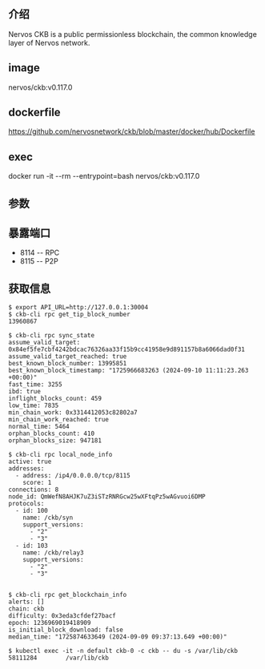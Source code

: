 ## 介绍
Nervos CKB is a public permissionless blockchain, the common knowledge layer of Nervos network.

## image

nervos/ckb:v0.117.0

## dockerfile

https://github.com/nervosnetwork/ckb/blob/master/docker/hub/Dockerfile


## exec

docker run -it --rm --entrypoint=bash nervos/ckb:v0.117.0

## 参数


## 暴露端口

* 8114 -- RPC
* 8115 -- P2P


## 获取信息

```
$ export API_URL=http://127.0.0.1:30004
$ ckb-cli rpc get_tip_block_number
13960867

$ ckb-cli rpc sync_state
assume_valid_target: 0x84ef5fe7cbf4242bdcac76326aa33f15b9cc41958e9d891157b8a6066dad0f31
assume_valid_target_reached: true
best_known_block_number: 13995851
best_known_block_timestamp: "1725966683263 (2024-09-10 11:11:23.263 +00:00)"
fast_time: 3255
ibd: true
inflight_blocks_count: 459
low_time: 7835
min_chain_work: 0x3314412053c82802a7
min_chain_work_reached: true
normal_time: 5464
orphan_blocks_count: 410
orphan_blocks_size: 947181

$ ckb-cli rpc local_node_info
active: true
addresses:
  - address: /ip4/0.0.0.0/tcp/8115
    score: 1
connections: 8
node_id: QmWefN8AHJK7uZ3iSTzRNRGcw25wXFtqPz5wAGvuoi6DMP
protocols:
  - id: 100
    name: /ckb/syn
    support_versions:
      - "2"
      - "3"
  - id: 103
    name: /ckb/relay3
    support_versions:
      - "2"
      - "3"
      
      
$ ckb-cli rpc get_blockchain_info
alerts: []
chain: ckb
difficulty: 0x3eda3cfdef27bacf
epoch: 1236969019418909
is_initial_block_download: false
median_time: "1725874633649 (2024-09-09 09:37:13.649 +00:00)"

$ kubectl exec -it -n default ckb-0 -c ckb -- du -s /var/lib/ckb
58111284        /var/lib/ckb
```
